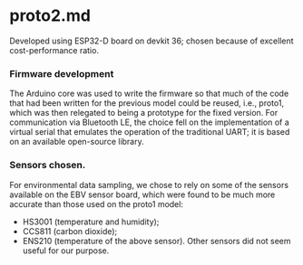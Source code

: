 # proto2.md
Developed using ESP32-D board on devkit 36; chosen because of excellent cost-performance ratio.

### Firmware development
The Arduino core was used to write the firmware so that much of the code that had been written for the previous model could be reused, i.e., proto1, which was then relegated to being a prototype for the fixed version.
For communication via Bluetooth LE, the choice fell on the implementation of a virtual serial that emulates the operation of the traditional UART; it is based on an available open-source library. 

### Sensors chosen.
For environmental data sampling, we chose to rely on some of the sensors available on the EBV sensor board, which were found to be much more accurate than those used on the proto1 model:
* HS3001 (temperature and humidity);
* CCS811 (carbon dioxide);
* ENS210 (temperature of the above sensor).
Other sensors did not seem useful for our purpose.